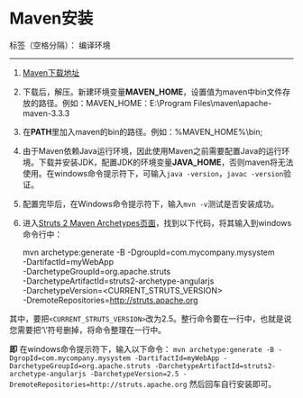 # Maven安装 

标签（空格分隔）： 编译环境

---

1. [Maven下载地址][1]   
2. 下载后，解压。新建环境变量**MAVEN_HOME**，设置值为maven中bin文件存放的路径。例如：MAVEN_HOME：E:\Program Files\maven\apache-maven-3.3.3   <br> 
3. 在**PATH**里加入maven的bin的路径。例如：%MAVEN_HOME%\bin;   <br> 
4. 由于Maven依赖Java运行环境，因此使用Maven之前需要配置Java的运行环境。下载并安装JDK，配置JDK的环境变量**JAVA_HOME**，否则maven将无法使用。在windows命令提示符下，可输入`java -version`，`javac -version`验证。   <br> 
5. 配置完毕后，在Windows命令提示符下，输入`mvn -v`测试是否安装成功。   <br> 
6. 进入[Struts 2 Maven Archetypes页面][2]，找到以下代码，将其输入到windows 命令行中：

     mvn archetype:generate -B -DgroupId=com.mycompany.mysystem \
                            -DartifactId=myWebApp \
                            -DarchetypeGroupId=org.apache.struts \
                        -DarchetypeArtifactId=struts2-archetype-angularjs \
                            -DarchetypeVersion=<CURRENT_STRUTS_VERSION> \
                            -DremoteRepositories=http://struts.apache.org
                            
其中，要把`<CURRENT_STRUTS_VERSION>`改为2.5。整行命令要在一行中，也就是说您需要把‘\\’符号删掉，将命令整理在一行中。
      
**即** 在windows命令提示符下，输入以下命令：
`mvn archetype:generate -B -DgropId=com.mycompany.mysystem -DartifactId=myWebApp -DarchetypeGroupId=org.apache.struts -DarchetypeArtifactId=struts2-archetype-angularjs -DarchetypeVersion=2.5 -DremoteRepositories=http://struts.apache.org`
然后回车自行安装即可。

 


 


  [1]: http://maven.apache.org/download.cgi?Preferred=http://mirrors.hust.edu.cn/apache/
  [2]: https://struts.apache.org/docs/struts-2-maven-archetypes.html
